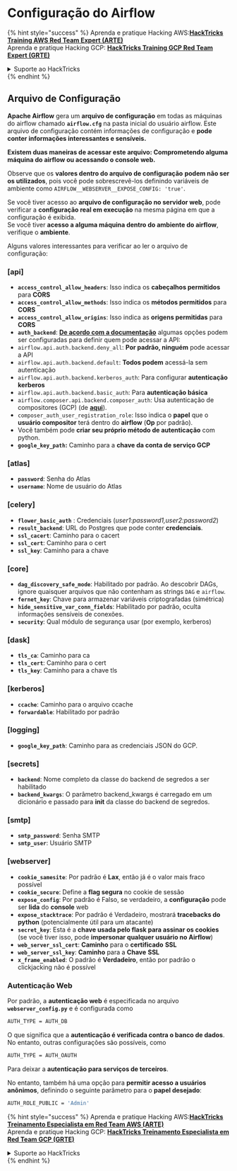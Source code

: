 # Configuração do Airflow

{% hint style="success" %}
Aprenda e pratique Hacking AWS:<img src="../../.gitbook/assets/image (1) (1) (1).png" alt="" data-size="line">[**HackTricks Training AWS Red Team Expert (ARTE)**](https://training.hacktricks.xyz/courses/arte)<img src="../../.gitbook/assets/image (1) (1) (1).png" alt="" data-size="line">\
Aprenda e pratique Hacking GCP: <img src="../../.gitbook/assets/image (2).png" alt="" data-size="line">[**HackTricks Training GCP Red Team Expert (GRTE)**<img src="../../.gitbook/assets/image (2).png" alt="" data-size="line">](https://training.hacktricks.xyz/courses/grte)

<details>

<summary>Suporte ao HackTricks</summary>

* Confira os [**planos de assinatura**](https://github.com/sponsors/carlospolop)!
* **Junte-se ao** 💬 [**grupo do Discord**](https://discord.gg/hRep4RUj7f) ou ao [**grupo do telegram**](https://t.me/peass) ou **siga**-nos no **Twitter** 🐦 [**@hacktricks\_live**](https://twitter.com/hacktricks_live)**.**
* **Compartilhe truques de hacking enviando PRs para o** [**HackTricks**](https://github.com/carlospolop/hacktricks) e [**HackTricks Cloud**](https://github.com/carlospolop/hacktricks-cloud) repositórios do github.

</details>
{% endhint %}

## Arquivo de Configuração

**Apache Airflow** gera um **arquivo de configuração** em todas as máquinas do airflow chamado **`airflow.cfg`** na pasta inicial do usuário airflow. Este arquivo de configuração contém informações de configuração e **pode conter informações interessantes e sensíveis.**

**Existem duas maneiras de acessar este arquivo: Comprometendo alguma máquina do airflow ou acessando o console web.**

Observe que os **valores dentro do arquivo de configuração** **podem não ser os utilizados**, pois você pode sobrescrevê-los definindo variáveis de ambiente como `AIRFLOW__WEBSERVER__EXPOSE_CONFIG: 'true'`.

Se você tiver acesso ao **arquivo de configuração no servidor web**, pode verificar a **configuração real em execução** na mesma página em que a configuração é exibida.\
Se você tiver **acesso a alguma máquina dentro do ambiente do airflow**, verifique o **ambiente**.

Alguns valores interessantes para verificar ao ler o arquivo de configuração:

### \[api]

* **`access_control_allow_headers`**: Isso indica os **cabeçalhos permitidos** para **CORS**
* **`access_control_allow_methods`**: Isso indica os **métodos permitidos** para **CORS**
* **`access_control_allow_origins`**: Isso indica as **origens permitidas** para **CORS**
* **`auth_backend`**: [**De acordo com a documentação**](https://airflow.apache.org/docs/apache-airflow/stable/security/api.html) algumas opções podem ser configuradas para definir quem pode acessar a API:
* `airflow.api.auth.backend.deny_all`: **Por padrão, ninguém** pode acessar a API
* `airflow.api.auth.backend.default`: **Todos podem** acessá-la sem autenticação
* `airflow.api.auth.backend.kerberos_auth`: Para configurar **autenticação kerberos**
* `airflow.api.auth.backend.basic_auth`: Para **autenticação básica**
* `airflow.composer.api.backend.composer_auth`: Usa autenticação de compositores (GCP) (de [**aqui**](https://cloud.google.com/composer/docs/access-airflow-api)).
* `composer_auth_user_registration_role`: Isso indica o **papel** que o **usuário compositor** terá dentro do **airflow** (**Op** por padrão).
* Você também pode **criar seu próprio método de autenticação** com python.
* **`google_key_path`:** Caminho para a **chave da conta de serviço GCP**

### **\[atlas]**

* **`password`**: Senha do Atlas
* **`username`**: Nome de usuário do Atlas

### \[celery]

* **`flower_basic_auth`** : Credenciais (_user1:password1,user2:password2_)
* **`result_backend`**: URL do Postgres que pode conter **credenciais**.
* **`ssl_cacert`**: Caminho para o cacert
* **`ssl_cert`**: Caminho para o cert
* **`ssl_key`**: Caminho para a chave

### \[core]

* **`dag_discovery_safe_mode`**: Habilitado por padrão. Ao descobrir DAGs, ignore quaisquer arquivos que não contenham as strings `DAG` e `airflow`.
* **`fernet_key`**: Chave para armazenar variáveis criptografadas (simétrica)
* **`hide_sensitive_var_conn_fields`**: Habilitado por padrão, oculta informações sensíveis de conexões.
* **`security`**: Qual módulo de segurança usar (por exemplo, kerberos)

### \[dask]

* **`tls_ca`**: Caminho para ca
* **`tls_cert`**: Caminho para o cert
* **`tls_key`**: Caminho para a chave tls

### \[kerberos]

* **`ccache`**: Caminho para o arquivo ccache
* **`forwardable`**: Habilitado por padrão

### \[logging]

* **`google_key_path`**: Caminho para as credenciais JSON do GCP.

### \[secrets]

* **`backend`**: Nome completo da classe do backend de segredos a ser habilitado
* **`backend_kwargs`**: O parâmetro backend\_kwargs é carregado em um dicionário e passado para **init** da classe do backend de segredos.

### \[smtp]

* **`smtp_password`**: Senha SMTP
* **`smtp_user`**: Usuário SMTP

### \[webserver]

* **`cookie_samesite`**: Por padrão é **Lax**, então já é o valor mais fraco possível
* **`cookie_secure`**: Define a **flag segura** no cookie de sessão
* **`expose_config`**: Por padrão é Falso, se verdadeiro, a **configuração** pode ser **lida** do **console** web
* **`expose_stacktrace`**: Por padrão é Verdadeiro, mostrará **tracebacks do python** (potencialmente útil para um atacante)
* **`secret_key`**: Esta é a **chave usada pelo flask para assinar os cookies** (se você tiver isso, pode **impersonar qualquer usuário no Airflow**)
* **`web_server_ssl_cert`**: **Caminho** para o **certificado** **SSL**
* **`web_server_ssl_key`**: **Caminho** para a **Chave** **SSL**
* **`x_frame_enabled`**: O padrão é **Verdadeiro**, então por padrão o clickjacking não é possível

### Autenticação Web

Por padrão, a **autenticação web** é especificada no arquivo **`webserver_config.py`** e é configurada como
```bash
AUTH_TYPE = AUTH_DB
```
O que significa que a **autenticação é verificada contra o banco de dados**. No entanto, outras configurações são possíveis, como
```bash
AUTH_TYPE = AUTH_OAUTH
```
Para deixar a **autenticação para serviços de terceiros**.

No entanto, também há uma opção para **permitir acesso a usuários anônimos**, definindo o seguinte parâmetro para o **papel desejado**:
```bash
AUTH_ROLE_PUBLIC = 'Admin'
```
{% hint style="success" %}
Aprenda e pratique Hacking AWS:<img src="../../.gitbook/assets/image (1) (1) (1).png" alt="" data-size="line">[**HackTricks Treinamento Especialista em Red Team AWS (ARTE)**](https://training.hacktricks.xyz/courses/arte)<img src="../../.gitbook/assets/image (1) (1) (1).png" alt="" data-size="line">\
Aprenda e pratique Hacking GCP: <img src="../../.gitbook/assets/image (2).png" alt="" data-size="line">[**HackTricks Treinamento Especialista em Red Team GCP (GRTE)**<img src="../../.gitbook/assets/image (2).png" alt="" data-size="line">](https://training.hacktricks.xyz/courses/grte)

<details>

<summary>Suporte ao HackTricks</summary>

* Confira os [**planos de assinatura**](https://github.com/sponsors/carlospolop)!
* **Junte-se ao** 💬 [**grupo do Discord**](https://discord.gg/hRep4RUj7f) ou ao [**grupo do telegram**](https://t.me/peass) ou **siga**-nos no **Twitter** 🐦 [**@hacktricks\_live**](https://twitter.com/hacktricks_live)**.**
* **Compartilhe truques de hacking enviando PRs para os repositórios do** [**HackTricks**](https://github.com/carlospolop/hacktricks) e [**HackTricks Cloud**](https://github.com/carlospolop/hacktricks-cloud).

</details>
{% endhint %}
